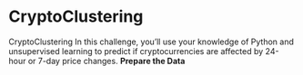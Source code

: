 # CryptoClustering
CryptoClustering
In this challenge, you’ll use your knowledge of Python and unsupervised learning to predict if cryptocurrencies are affected by 24-hour or 7-day price changes.
**Prepare the Data**

